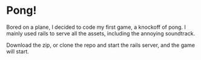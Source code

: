 <h1>Pong!</h1>

Bored on a plane, I decided to code my first game, a knockoff of pong. I mainly used rails to serve all the assets, including
the annoying soundtrack. 

Download the zip, or clone the repo and start the rails server, and the game will start. 

